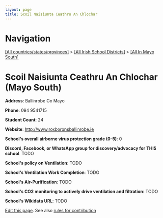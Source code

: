 ```yaml
---
layout: page
title: Scoil Naisiunta Ceathru An Chlochar
---
```

# Navigation

[[All countries/states/provinces]](../../..) > [[All Irish School Districts]](../..) > [[All In Mayo South]](..)

# Scoil Naisiunta Ceathru An Chlochar (Mayo South)

**Address**: Ballinrobe Co Mayo

**Phone**: 094 9541715

**Student Count**: 24

**Website**: <http://www.roxboronsballinrobe.ie>

**School's overall airborne virus protection grade (0-5)**: 0

**Discord, Facebook, or WhatsApp group for discovery/advocacy for THIS school**: TODO

**School's policy on Ventilation**: TODO

**School's Ventilation Work Completion**: TODO

**School's Air-Purification**: TODO

**School's CO2 monitoring to actively drive ventilation and filtration**: TODO

**School's Wikidata URL**: TODO


[Edit this page](https://github.com/ventilate-schools/Ireland/edit/main/./Mayo_South/Scoil_Naisiunta_Ceathru_An_Chlochar.md). See also [rules for contribution](../../../contribution-rules/)